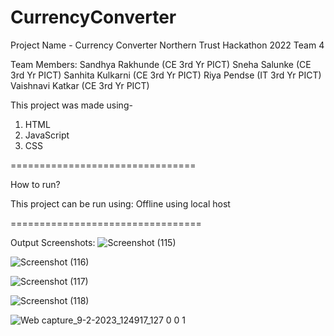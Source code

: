 # CurrencyConverter

Project Name - Currency Converter
Northern Trust Hackathon 2022 Team 4

Team Members:
Sandhya Rakhunde (CE 3rd Yr PICT)
Sneha Salunke (CE 3rd Yr PICT)
Sanhita Kulkarni (CE 3rd Yr PICT)
Riya Pendse (IT 3rd Yr PICT)
Vaishnavi Katkar (CE 3rd Yr PICT)

This project was made using-
1) HTML
2) JavaScript
3) CSS

================================

How to run?

This project can be run using:
Offline using local host

=================================


Output Screenshots:
![Screenshot (115)](https://user-images.githubusercontent.com/84397275/217743576-5a5310e6-d32a-4bc7-a1b6-95df3e226029.png)

![Screenshot (116)](https://user-images.githubusercontent.com/84397275/217743681-e8569f97-53f9-4062-aca2-1ec54f95c63a.png)

![Screenshot (117)](https://user-images.githubusercontent.com/84397275/217743771-34c98ef6-f400-4069-85c5-bc59465f25e6.png)

![Screenshot (118)](https://user-images.githubusercontent.com/84397275/217743834-ca4096a6-6351-405c-ab06-4e56dc7f3e83.png)

![Web capture_9-2-2023_124917_127 0 0 1](https://user-images.githubusercontent.com/84397275/217744241-0e61a3e8-bd02-4485-b166-3c43aed7f375.jpeg)

